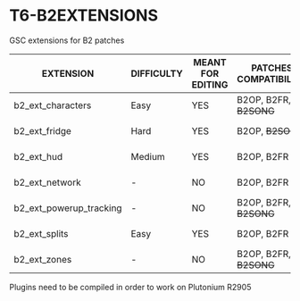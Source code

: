 # T6-B2EXTENSIONS
GSC extensions for B2 patches

| EXTENSION | DIFFICULTY | MEANT FOR EDITING | PATCHES COMPATIBILITY | LAUNCHERS COMPATIBILITY |
| --- | --- | --- | --- | --- |
| b2_ext_characters | Easy | YES | B2OP, B2FR, ~~B2SONG~~ | New Pluto & Redacted |
| b2_ext_fridge | Hard | YES | B2OP, ~~B2SONG~~ | New Pluto & Redacted |
| b2_ext_hud | Medium | YES | B2OP, B2FR | New Pluto & Redacted |
| b2_ext_network | - | NO | B2OP, B2FR | New Pluto & Redacted |
| b2_ext_powerup_tracking | - | NO | B2OP, B2FR, ~~B2SONG~~ | New Pluto |
| b2_ext_splits | Easy | YES | B2OP, B2FR | New Pluto & Redacted |
| b2_ext_zones | - | NO | B2OP, B2FR, ~~B2SONG~~ | New Pluto, Redacted |

Plugins need to be compiled in order to work on Plutonium R2905
